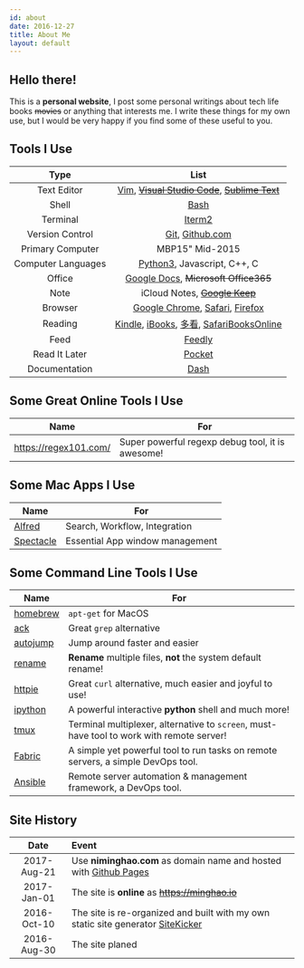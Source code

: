 ```yaml
---
id: about
date: 2016-12-27
title: About Me
layout: default
---
```


Hello there!
--------------------------------------------------------------------------------
This is a **personal website**, I post some personal writings about tech life books ~~movies~~ or anything that interests me. I write these things for my own use, but I would be very happy if you find some of these useful to you.

Tools I Use
--------------------------------------------------------------------------------
Type | List
:---:|:---:
Text Editor | [Vim](http://www.vim.org/), ~~[Visual Studio Code](http://code.visualstudio.com/)~~, ~~[Sublime Text](https://www.sublimetext.com/)~~
Shell | [Bash](https://www.gnu.org/software/bash/)
Terminal | [Iterm2](https://www.iterm2.com/index.html)
Version Control | [Git](https://git-scm.com/), [Github.com](https://github.com/)
Primary Computer | MBP15" Mid-2015
Computer Languages | [Python3](https://www.python.org/), Javascript, C++, C
Office | [Google Docs](https://www.google.com/docs/about/), ~~Microsoft Office365~~
Note | iCloud Notes, ~~[Google Keep](https://keep.google.com/)~~
Browser | [Google Chrome](https://www.google.com/chrome/), [Safari](https://www.apple.com/safari/), [Firefox](https://www.mozilla.org/en-US/firefox/)
Reading | [Kindle](https://kindle.amazon.com/), [iBooks](http://www.apple.com/ibooks/), [多看](http://www.duokan.com/), [SafariBooksOnline](https://www.safaribooksonline.com/)
Feed | [Feedly](http://feedly.com/)
Read It Later | [Pocket](https://getpocket.com/)
Documentation | [Dash](https://kapeli.com/dash)

Some Great Online Tools I Use
--------------------------------------------------------------------------------
Name | For
---|---
https://regex101.com/ | Super powerful regexp debug tool, it is awesome!

Some Mac Apps I Use
--------------------------------------------------------------------------------
Name | For
---|---
[Alfred](https://www.alfredapp.com/) | Search, Workflow, Integration
[Spectacle](https://www.spectacleapp.com/) | Essential App window management

Some Command Line Tools I Use
--------------------------------------------------------------------------------
Name | For
---|---
[homebrew](https://brew.sh/) | `apt-get` for MacOS
[ack](http://beyondgrep.com/ "a grep alternative") | Great `grep` alternative
[autojump](https://github.com/wting/autojump) | Jump around faster and easier
[rename](https://github.com/ap/rename) | **Rename** multiple files, **not** the system default rename!
[httpie](https://httpie.org/) | Great `curl` alternative, much easier and joyful to use!
[ipython](https://ipython.org/) | A powerful interactive **python** shell and much more!
[tmux](https://tmux.github.io/) | Terminal multiplexer, alternative to `screen`, must-have tool to work with remote server!
[Fabric](http://www.fabfile.org/) | A simple yet powerful tool to run tasks on remote servers, a simple DevOps tool.
[Ansible](https://www.ansible.com/) | Remote server automation & management framework, a DevOps tool.

Site History
--------------------------------------------------------------------------------
Date | Event
:---:|:----
2017-Aug-21 | Use **niminghao.com** as domain name and hosted with [Github Pages](https://pages.github.com/)
2017-Jan-01 | The site is **online** as ~~https://minghao.io~~
2016-Oct-10 | The site is re-organized and built with my own static site generator [SiteKicker](https://github.com/nmhnmh/sitekicker)
2016-Aug-30 | The site planed
